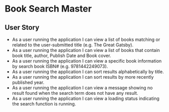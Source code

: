 # Book Search Master

## User Story
* As a user running the application I can view a list of books matching or related to the user-submitted title (e.g. The Great Gatsby).
* As a user running the application I can view a list of books that contain book title, author, Publish Date and Book cover.
* As a user running the application I can view a specific book information by search book ISBN# (e.g. 9781442249073).
* As a user running the application I can	sort results alphabetically by title.
* As a user running the application I can	sort results by more recently published year.
* As a user running the application I can view a message showing no result found when the search term does not have any result.
* As a user running the application I can view a loading status indicating the search function is running.
